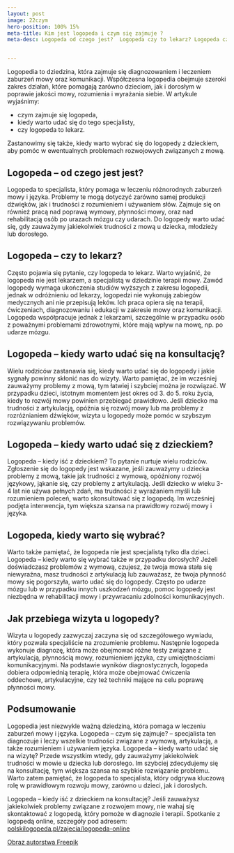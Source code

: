 ```yaml
---
layout: post
image: 22czym
hero-position: 100% 15%
meta-title: Kim jest logopeda i czym się zajmuje ?
meta-desc: Logopeda od czego jest?  Logopeda czy to lekarz? Logopeda czym się zajmuje? Logopeda kiedy iść z dzieckiem?


---
```


Logopedia to dziedzina, która zajmuje się diagnozowaniem i leczeniem zaburzeń mowy oraz komunikacji. 
Współczesna logopedia obejmuje szeroki zakres działań, które pomagają zarówno dzieciom, 
jak i dorosłym w poprawie jakości mowy, rozumienia i wyrażania siebie. W artykule wyjaśnimy:

- czym zajmuje się logopeda, 
- kiedy warto udać się do tego specjalisty,
- czy logopeda to lekarz.
 
Zastanowimy się także, kiedy warto wybrać się do logopedy z dzieckiem, aby pomóc w ewentualnych 
problemach rozwojowych związanych z mową.

## Logopeda – od czego jest jest?

Logopeda to specjalista, który pomaga w leczeniu różnorodnych zaburzeń mowy i języka. Problemy te mogą dotyczyć zarówno samej produkcji dźwięków, jak i trudności z rozumieniem i używaniem słów. Zajmuje się on również pracą nad poprawą wymowy, płynności mowy, oraz nad rehabilitacją osób po urazach mózgu czy udarach. Do logopedy warto udać się, gdy zauważymy jakiekolwiek trudności z mową u dziecka, młodzieży lub dorosłego.

## Logopeda – czy to lekarz?

Często pojawia się pytanie, czy logopeda to lekarz. Warto wyjaśnić, że logopeda nie jest lekarzem, a specjalistą w dziedzinie terapii mowy. Zawód logopedy wymaga ukończenia studiów wyższych z zakresu logopedii, jednak w odróżnieniu od lekarzy, logopedzi nie wykonują zabiegów medycznych ani nie przepisują leków. Ich praca opiera się na terapii, ćwiczeniach, diagnozowaniu i edukacji w zakresie mowy oraz komunikacji. Logopeda współpracuje jednak z lekarzami, szczególnie w przypadku osób z poważnymi problemami zdrowotnymi, które mają wpływ na mowę, np. po udarze mózgu.

## Logopeda – kiedy warto udać się na konsultację?

Wielu rodziców zastanawia się, kiedy warto udać się do logopedy i jakie sygnały powinny skłonić nas do wizyty. Warto pamiętać, że im wcześniej zauważymy problemy z mową, tym łatwiej i szybciej można je rozwiązać. W przypadku dzieci, istotnym momentem jest okres od 3. do 5. roku życia, kiedy to rozwój mowy powinien przebiegać prawidłowo. Jeśli dziecko ma trudności z artykulacją, opóźnia się rozwój mowy lub ma problemy z rozróżnianiem dźwięków, wizyta u logopedy może pomóc w szybszym rozwiązywaniu problemów.

## Logopeda – kiedy warto udać się z dzieckiem?

Logopeda – kiedy iść z dzieckiem? To pytanie nurtuje wielu rodziców. Zgłoszenie się do logopedy jest wskazane, jeśli zauważymy u dziecka problemy z mową, takie jak trudności z wymową, opóźniony rozwój językowy, jąkanie się, czy problemy z artykulacją. Jeśli dziecko w wieku 3-4 lat nie używa pełnych zdań, ma trudności z wyrażaniem myśli lub rozumieniem poleceń, warto skonsultować się z logopedą. Im wcześniej podjęta interwencja, tym większa szansa na prawidłowy rozwój mowy i języka.

## Logopeda, kiedy warto się wybrać?

Warto także pamiętać, że logopeda nie jest specjalistą tylko dla dzieci. Logopeda – kiedy warto się wybrać także w przypadku dorosłych? Jeżeli doświadczasz problemów z wymową, czujesz, że twoja mowa stała się niewyraźna, masz trudności z artykulacją lub zauważasz, że twoja płynność mowy się pogorszyła, warto udać się do logopedy. Często po udarze mózgu lub w przypadku innych uszkodzeń mózgu, pomoc logopedy jest niezbędna w rehabilitacji mowy i przywracaniu zdolności komunikacyjnych.

## Jak przebiega wizyta u logopedy?

Wizyta u logopedy zazwyczaj zaczyna się od szczegółowego wywiadu, który pozwala specjaliście na zrozumienie problemu. Następnie logopeda wykonuje diagnozę, która może obejmować różne testy związane z artykulacją, płynnością mowy, rozumieniem języka, czy umiejętnościami komunikacyjnymi. Na podstawie wyników diagnostycznych, logopeda dobiera odpowiednią terapię, która może obejmować ćwiczenia oddechowe, artykulacyjne, czy też techniki mające na celu poprawę płynności mowy.

## Podsumowanie

Logopedia jest niezwykle ważną dziedziną, która pomaga w leczeniu zaburzeń mowy i języka. Logopeda – czym się zajmuje? – specjalista ten diagnozuje i leczy wszelkie trudności związane z wymową, artykulacją, a także rozumieniem i używaniem języka. Logopeda – kiedy warto udać się na wizytę? Przede wszystkim wtedy, gdy zauważymy jakiekolwiek trudności w mowie u dziecka lub dorosłego. Im szybciej zdecydujemy się na konsultację, tym większa szansa na szybkie rozwiązanie problemu. Warto zatem pamiętać, że logopeda to specjalista, który odgrywa kluczową rolę w prawidłowym rozwoju mowy, zarówno u dzieci, jak i dorosłych.

Logopeda – kiedy iść z dzieckiem na konsultację? Jeśli zauważysz jakiekolwiek problemy związane z rozwojem mowy, nie wahaj się skontaktować z logopedą, który pomoże w diagnozie i terapii.
Spotkanie z logopedą online, szczegóły pod adresem: 
[polskilogopeda.pl/zajecia/logopeda-online](/zajecia/logopeda-online)

<p class="text-right small m-0">
<a href="https://pl.freepik.com/darmowe-zdjecie/kobieta-podczas-terapii-mowy-z-malym-chlopcem-w-swojej-klinice_18683406.htm">Obraz autorstwa Freepik</a>
</p>

